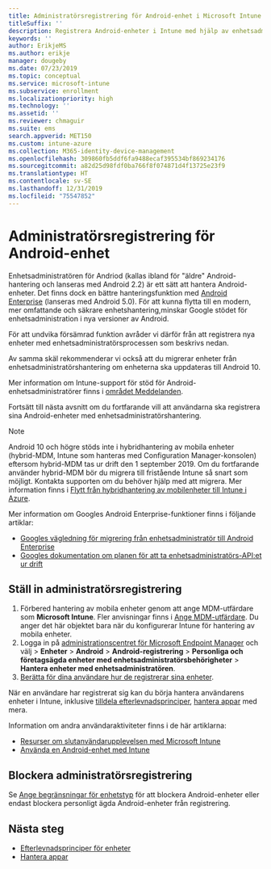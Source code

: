 ```yaml
---
title: Administratörsregistrering för Android-enhet i Microsoft Intune
titleSuffix: ''
description: Registrera Android-enheter i Intune med hjälp av enhetsadministratörsregistrering.
keywords: ''
author: ErikjeMS
ms.author: erikje
manager: dougeby
ms.date: 07/23/2019
ms.topic: conceptual
ms.service: microsoft-intune
ms.subservice: enrollment
ms.localizationpriority: high
ms.technology: ''
ms.assetid: ''
ms.reviewer: chmaguir
ms.suite: ems
search.appverid: MET150
ms.custom: intune-azure
ms.collection: M365-identity-device-management
ms.openlocfilehash: 309860fb5ddf6fa9488ecaf395534bf869234176
ms.sourcegitcommit: a82d25d98fdf0ba766f8f074871d4f13725e23f9
ms.translationtype: HT
ms.contentlocale: sv-SE
ms.lasthandoff: 12/31/2019
ms.locfileid: "75547852"
---
```

# <a name="android-device-administrator-enrollment"></a>Administratörsregistrering för Android-enhet

Enhetsadministratören för Andriod (kallas ibland för "äldre" Android-hantering och lanseras med Android 2.2) är ett sätt att hantera Android-enheter. Det finns dock en bättre hanteringsfunktion med [Android Enterprise](https://www.android.com/enterprise/management/) (lanseras med Android 5.0). För att kunna flytta till en modern, mer omfattande och säkrare enhetshantering,minskar Google stödet för enhetsadministration i nya versioner av Android.

För att undvika försämrad funktion avråder vi därför från att registrera nya enheter med enhetsadministratörsprocessen som beskrivs nedan.

Av samma skäl rekommenderar vi också att du migrerar enheter från enhetsadministratörshantering om enheterna ska uppdateras till Android 10. 

Mer information om Intune-support för stöd för Android-enhetsadministratörer finns i [området Meddelanden](../fundamentals/whats-new.md#decreasing-support-for-android-device-administrator).

Fortsätt till nästa avsnitt om du fortfarande vill att användarna ska registrera sina Android-enheter med enhetsadministratörshantering.  


> [!Note]  
> Android 10 och högre stöds inte i hybridhantering av mobila enheter (hybrid-MDM, Intune som hanteras med Configuration Manager-konsolen) eftersom hybrid-MDM tas ur drift den 1 september 2019. Om du fortfarande använder hybrid-MDM bör du migrera till fristående Intune så snart som möjligt. Kontakta supporten om du behöver hjälp med att migrera. Mer information finns i [Flytt från hybridhantering av mobilenheter till Intune i Azure](https://aka.ms/hybrid_notification).

Mer information om Googles Android Enterprise-funktioner finns i följande artiklar:
- [Googles vägledning för migrering från enhetsadministratör till Android Enterprise](http://static.googleusercontent.com/media/android.com/en/enterprise/static/2016/pdfs/enterprise/Android-Enterprise-Migration-Bluebook_2019.pdf)
- [Googles dokumentation om planen för att ta enhetsadministratörs-API:et ur drift](https://developers.google.com/android/work/device-admin-deprecation)


## <a name="set-up-device-administrator-enrollment"></a>Ställ in administratörsregistrering

1. Förbered hantering av mobila enheter genom att ange MDM-utfärdare som **Microsoft Intune**. Fler anvisningar finns i [Ange MDM-utfärdare](../fundamentals/mdm-authority-set.md). Du anger det här objektet bara när du konfigurerar Intune för hantering av mobila enheter.
2. Logga in på [administrationscentret för Microsoft Endpoint Manager](https://go.microsoft.com/fwlink/?linkid=2109431) och välj > **Enheter** > **Android** > **Android-registrering** > **Personliga och företagsägda enheter med enhetsadministratörsbehörigheter** > **Hantera enheter med enhetsadministratören**.
3. [Berätta för dina användare hur de registrerar sina enheter](/intune-user-help/enroll-your-device-in-intune-android).  

När en användare har registrerat sig kan du börja hantera användarens enheter i Intune, inklusive [tilldela efterlevnadsprinciper](../protect/compliance-policy-create-android.md), [hantera appar](../apps/app-management.md) med mera.

Information om andra användaraktiviteter finns i de här artiklarna:
- [Resurser om slutanvändarupplevelsen med Microsoft Intune](../fundamentals/end-user-educate.md)
- [Använda en Android-enhet med Intune](https://docs.microsoft.com/intune-user-help/using-your-android-device-with-intune)


## <a name="block-device-administrator-enrollment"></a>Blockera administratörsregistrering
Se [Ange begränsningar för enhetstyp](enrollment-restrictions-set.md) för att blockera Android-enheter eller endast blockera personligt ägda Android-enheter från registrering.



## <a name="next-steps"></a>Nästa steg
- [Efterlevnadsprinciper för enheter](../protect/compliance-policy-create-android.md)
- [Hantera appar](../apps/app-management.md)
